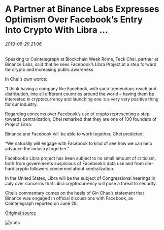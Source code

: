 # A Partner at Binance Labs Expresses Optimism Over Facebook’s Entry Into Crypto With Libra ...

###### 2019-06-29 21:06

Speaking to Cointelegraph at Blockchain Week Rome, Teck Chei, partner at Binance Labs, said that he sees Facebook’s Libra Project at a step forward for crypto and increasing public awareness.

In Chei’s own words:

“I think having a company like Facebook, with such tremendous reach and distribution, into all different countries around the world – having them be interested in cryptocurrency and launching one is a very very positive thing for our industry.

Regarding concerns over Facebook’s use of crypto representing a step towards centralization, Chei remarked that they are one of 100 founders of Project Libra.

Binance and Facebook will be able to work together, Chei predicted:

“We naturally will engage with Facebook to kind of see how we can help advance the industry together.”

Facebook’s Libra project has been subject to no small amount of criticism, both from governments suspicious of Facebook’s data use and from die-hard crypto followers concerned about centralization.

In the United States, Libra will be the subject of Congressional hearings in July over concerns that Libra cryptocurrency will pose a threat to security.

Chei’s commentary comes on the heels of Gin Chao’s statement that Binance was engaged in official discussions with Facebook, as Cointelegraph reported on June 28.

[Original source](https://cointelegraph.com/news/a-partner-at-binance-labs-expresses-optimism-over-facebooks-entry-into-crypto-with-libra)

![stats](https://c.statcounter.com/11760860/0/a89fa40b/1/ "stats")